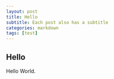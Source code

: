 ```yaml
---
layout: post
title: Hello
subtitle: Each post also has a subtitle
categories: markdown
tags: [test]
---
```


## Hello
Hello World.